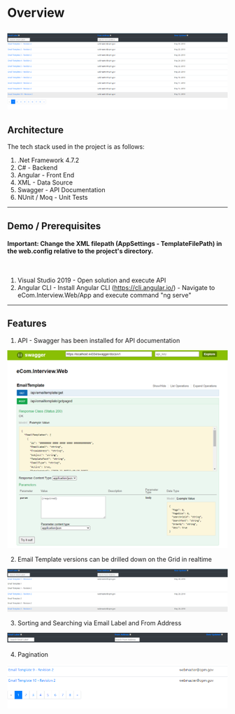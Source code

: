 # Overview


![alt text](https://github.com/E-R-J-R/EmailTemplateRepository/blob/main/ReadMe/app.png?raw=true)
---

## Architecture

The tech stack used in the project is as follows:

1. .Net Framework 4.7.2
2. C# - Backend
3. Angular - Front End
4. XML - Data Source
5. Swagger - API Documentation
6. NUnit / Moq - Unit Tests

---

## Demo / Prerequisites

<h4>Important: Change the XML filepath (AppSettings - TemplateFilePath) in the web.config relative to the project's directory.</h4> 

<br>

1. Visual Studio 2019 - Open solution and execute API 
2. Angular CLI - Install Angular CLI (https://cli.angular.io/) 
               - Navigate to eCom.Interview.Web/App and execute command "ng serve"
---

## Features

1. API - Swagger has been installed for API documentation

![alt text](https://github.com/E-R-J-R/EmailTemplateRepository/blob/main/ReadMe/swagger.png?raw=true)

2. Email Template versions can be drilled down on the Grid in realtime

![alt text](https://github.com/E-R-J-R/EmailTemplateRepository/blob/main/ReadMe/app_versions.png?raw=true)

3. Sorting and Searching via Email Label and From Address 

![alt text](https://github.com/E-R-J-R/EmailTemplateRepository/blob/main/ReadMe/app_header.png?raw=true)

4. Pagination

![alt text](https://github.com/E-R-J-R/EmailTemplateRepository/blob/main/ReadMe/app_paging.png?raw=true)


